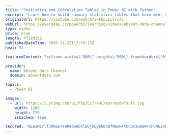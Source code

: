 ```yaml
---
title: "Statistics and Correlation Tables in Power BI with Python"
excerpt: "Learn how to build summary statistics tables that have min, max, quartiles, standard deviation and mode and counts in one tables. Also build correlation tables with the help of Python all in Power BI. This only takes a few lines of code.   If you create summary tables in similar to what is produced in"
originalUrl: https://youtube.com/watch?v=FhpJLLfrx4c
webUrl: https://everyday.cc/powerbi/learning/videos/absent-data-channel-statistics-and-correlation-tables-in-power-bi-with-python/
type: video
price: Free
length: PT11M25S
publishedDateTime: 2020-11-22T17:58:13Z
heat: 51

featuredContent: "<iframe width=\"800\" height=\"500\" frameborder=\"0\" src=\"https://www.youtube.com/embed/FhpJLLfrx4c\" allow=\"accelerometer; autoplay; encrypted-media; gyroscope; picture-in-picture\" allowfullscreen></iframe>"

provider:
  name: Absent Data Channel
  domain: absentdata.com

topics:
  - Power BI

images:
  - url: https://i.ytimg.com/vi/FhpJLLfrx4c/maxresdefault.jpg
    width: 1280
    height: 720
    isCached: true

secured: "KEa1M1rlf3RkBE+sWR4own6xlQUjkDyA6BhBfN6wHFtUquczGm8W+cPuNGI9hYToafb9eUMBMEvHjs9gT/3FMJ9l7BGOSW6T0OtJdqlxWeiPUdrS5l6NeCCLkKVtCbUPMrqLCcrYqCUU8Jprmp7jV2MMmX4dPxddlZe9Kh1WGB3zc8crGob6WJ0gi7SKIUVU9tM4nQirKjJoCHALs9gOPfz4FF1SxW9IU2Oli6OrF3Kt/w2pmGK8iCzZZfFz9MY6C39XqhewPz9t8O2ScJTCD/YYabp3S7q7tpJKBJLBdMl/0onQqtAx5csNaNqMJrQ+UbQwjODdD6ZtS/P4yockWZav4pEs4hI3Ge8FU3i2uv1Z1qksGZ2EBXeicn45v/ggbB11W3lqg42IIaWqdZCwtRCHHjfhayhbW70C/dsPTTw=;S7DnTSbdYSwWes8KMQWY4w=="
---
```


